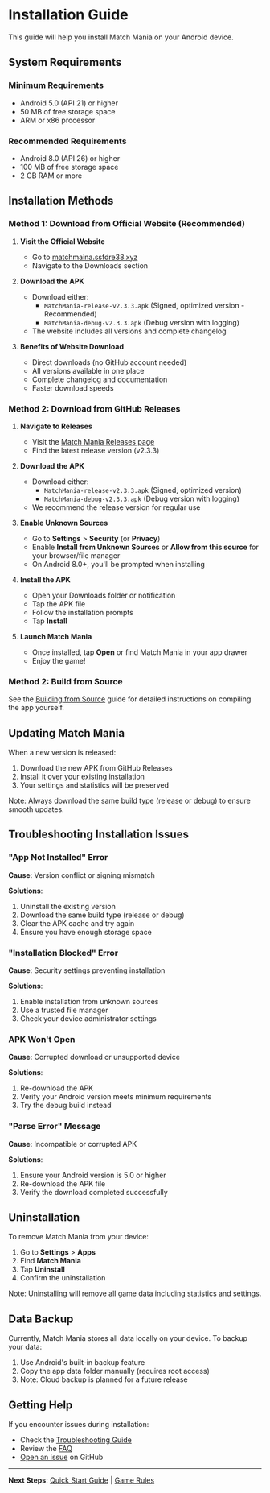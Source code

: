 # Installation Guide

This guide will help you install Match Mania on your Android device.

## System Requirements

### Minimum Requirements
- Android 5.0 (API 21) or higher
- 50 MB of free storage space
- ARM or x86 processor

### Recommended Requirements
- Android 8.0 (API 26) or higher
- 100 MB of free storage space
- 2 GB RAM or more

## Installation Methods

### Method 1: Download from Official Website (Recommended)

1. **Visit the Official Website**
   - Go to [matchmaina.ssfdre38.xyz](https://matchmaina.ssfdre38.xyz)
   - Navigate to the Downloads section

2. **Download the APK**
   - Download either:
     - `MatchMania-release-v2.3.3.apk` (Signed, optimized version - Recommended)
     - `MatchMania-debug-v2.3.3.apk` (Debug version with logging)
   - The website includes all versions and complete changelog

3. **Benefits of Website Download**
   - Direct downloads (no GitHub account needed)
   - All versions available in one place
   - Complete changelog and documentation
   - Faster download speeds

### Method 2: Download from GitHub Releases

1. **Navigate to Releases**
   - Visit the [Match Mania Releases page](https://github.com/ssfdre38/match-mania/releases)
   - Find the latest release version (v2.3.3)

2. **Download the APK**
   - Download either:
     - `MatchMania-release-v2.3.3.apk` (Signed, optimized version)
     - `MatchMania-debug-v2.3.3.apk` (Debug version with logging)
   - We recommend the release version for regular use

3. **Enable Unknown Sources**
   - Go to **Settings** > **Security** (or **Privacy**)
   - Enable **Install from Unknown Sources** or **Allow from this source** for your browser/file manager
   - On Android 8.0+, you'll be prompted when installing

4. **Install the APK**
   - Open your Downloads folder or notification
   - Tap the APK file
   - Follow the installation prompts
   - Tap **Install**

5. **Launch Match Mania**
   - Once installed, tap **Open** or find Match Mania in your app drawer
   - Enjoy the game!

### Method 2: Build from Source

See the [Building from Source](Building-from-Source) guide for detailed instructions on compiling the app yourself.

## Updating Match Mania

When a new version is released:

1. Download the new APK from GitHub Releases
2. Install it over your existing installation
3. Your settings and statistics will be preserved

Note: Always download the same build type (release or debug) to ensure smooth updates.

## Troubleshooting Installation Issues

### "App Not Installed" Error

**Cause**: Version conflict or signing mismatch

**Solutions**:
1. Uninstall the existing version
2. Download the same build type (release or debug)
3. Clear the APK cache and try again
4. Ensure you have enough storage space

### "Installation Blocked" Error

**Cause**: Security settings preventing installation

**Solutions**:
1. Enable installation from unknown sources
2. Use a trusted file manager
3. Check your device administrator settings

### APK Won't Open

**Cause**: Corrupted download or unsupported device

**Solutions**:
1. Re-download the APK
2. Verify your Android version meets minimum requirements
3. Try the debug build instead

### "Parse Error" Message

**Cause**: Incompatible or corrupted APK

**Solutions**:
1. Ensure your Android version is 5.0 or higher
2. Re-download the APK file
3. Verify the download completed successfully

## Uninstallation

To remove Match Mania from your device:

1. Go to **Settings** > **Apps**
2. Find **Match Mania**
3. Tap **Uninstall**
4. Confirm the uninstallation

Note: Uninstalling will remove all game data including statistics and settings.

## Data Backup

Currently, Match Mania stores all data locally on your device. To backup your data:

1. Use Android's built-in backup feature
2. Copy the app data folder manually (requires root access)
3. Note: Cloud backup is planned for a future release

## Getting Help

If you encounter issues during installation:

- Check the [Troubleshooting Guide](Troubleshooting)
- Review the [FAQ](FAQ)
- [Open an issue](https://github.com/ssfdre38/match-mania/issues/new?template=bug_report.md) on GitHub

---

**Next Steps**: [Quick Start Guide](Quick-Start) | [Game Rules](Game-Rules)
